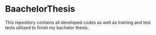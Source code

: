 # BaachelorThesis
This repository contains all developed codes as well as training and test tests utilized to finish my bachelor thesis.
